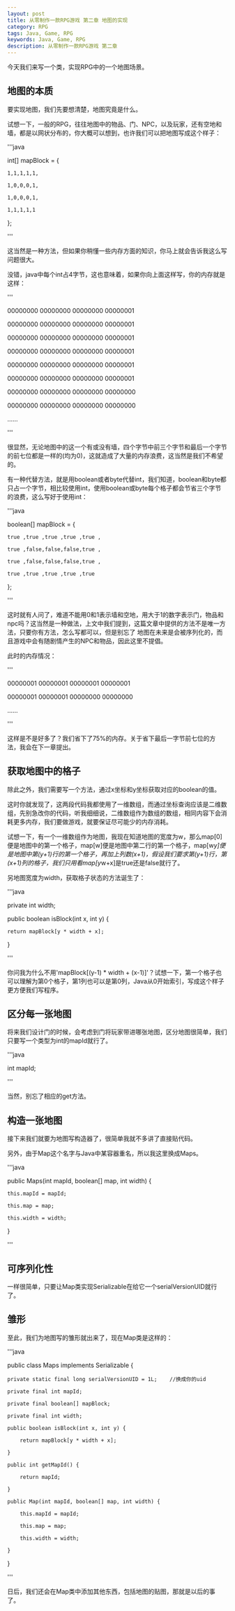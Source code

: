 ```yaml
---
layout: post
title: 从零制作一款RPG游戏 第二章 地图的实现
category: RPG
tags: Java, Game, RPG
keywords: Java, Game, RPG
description: 从零制作一款RPG游戏 第二章
---
```


今天我们来写一个类，实现RPG中的一个地图场景。

## 地图的本质
要实现地图，我们先要想清楚，地图究竟是什么。

试想一下，一般的RPG，往往地图中的物品、门、NPC，以及玩家，还有空地和墙，都是以网状分布的，你大概可以想到，也许我们可以把地图写成这个样子：

'''java

int[] mapBlock = {

    1,1,1,1,1,

    1,0,0,0,1,

    1,0,0,0,1,

    1,1,1,1,1

};

'''

这当然是一种方法，但如果你稍懂一些内存方面的知识，你马上就会告诉我这么写问题很大。

没错，java中每个int占4字节，这也意味着，如果你向上面这样写，你的内存就是这样：

'''

00000000 00000000 00000000 00000001

00000000 00000000 00000000 00000001

00000000 00000000 00000000 00000001

00000000 00000000 00000000 00000001

00000000 00000000 00000000 00000001

00000000 00000000 00000000 00000001

00000000 00000000 00000000 00000000

00000000 00000000 00000000 00000000

……

'''

很显然，无论地图中的这一个有或没有墙，四个字节中前三个字节和最后一个字节的前七位都是一样的(均为0)，这就造成了大量的内存浪费，这当然是我们不希望的。

有一种代替方法，就是用boolean或者byte代替int，我们知道，boolean和byte都只占一个字节，相比较使用int，使用boolean或byte每个格子都会节省三个字节的浪费，这么写好于使用int：

'''java

boolean[] mapBlock = {

    true ,true ,true ,true ,true ,

    true ,false,false,false,true ,

    true ,false,false,false,true ,

    true ,true ,true ,true ,true 

};

'''

这时就有人问了，难道不能用0和1表示墙和空地，用大于1的数字表示门，物品和npc吗？这当然是一种做法，上文中我们提到，这篇文章中提供的方法不是唯一方法，只要你有方法，怎么写都可以，但是别忘了 地图在未来是会被序列化的，而且游戏中会有随剧情产生的NPC和物品，因此这里不提倡。

此时的内存情况：


'''

00000001 00000001 00000001 00000001

00000001 00000001 00000000 00000000

……

'''

这样是不是好多了？我们省下了75%的内存。关于省下最后一字节前七位的方法，我会在下一章提出。

## 获取地图中的格子
除此之外，我们需要写一个方法，通过x坐标和y坐标获取对应的boolean的值。

这时你就发现了，这两段代码我都使用了一维数组，而通过坐标查询应该是二维数组，先别急改你的代码，听我细细说，二维数组作为数组的数组，相同内容下会消耗更多内存，我们要做游戏，就要保证尽可能少的内存消耗。

试想一下，有一个一维数组作为地图，我现在知道地图的宽度为w，那么map[0]便是地图中的第一个格子，map[w]便是地图中第二行的第一个格子，map[w*y]便是地图中第(y+1)行的第一个格子，再加上列数(x+1)，假设我们要求第(y+1)行，第(x+1)列的格子，我们只用看map[y*w+x]是true还是false就行了。

另地图宽度为width，获取格子状态的方法诞生了：

'''java

private int width;

public boolean isBlock(int x, int y) {

    return mapBlock[y * width + x];

}

'''

你问我为什么不用'mapBlock[(y-1) * width + (x-1)]'？试想一下，第一个格子也可以理解为第0个格子，第1列也可以是第0列，Java从0开始索引，写成这个样子更方便我们写程序。

## 区分每一张地图
将来我们设计门的时候，会考虑到门将玩家带进哪张地图，区分地图很简单，我们只要写一个类型为int的mapId就行了。

'''java

int mapId;

'''

当然，别忘了相应的get方法。

## 构造一张地图
接下来我们就要为地图写构造器了，很简单我就不多讲了直接贴代码。

另外，由于Map这个名字与Java中某容器重名，所以我这里换成Maps。

'''java

public Maps(int mapId, boolean[] map, int width) {

    this.mapId = mapId;

    this.map = map;

    this.width = width;

}

'''

## 可序列化性
一样很简单，只要让Map类实现Serializable在给它一个serialVersionUID就行了。

## 雏形
至此，我们为地图写的雏形就出来了，现在Map类是这样的：

'''java

public class Maps implements Serializable {

    private static final long serialVersionUID = 1L;    //换成你的uid

    private final int mapId;

    private final boolean[] mapBlock;

    private final int width;

    public boolean isBlock(int x, int y) {

        return mapBlock[y * width + x];

    }

    public int getMapId() {

        return mapId;

    }

    public Map(int mapId, boolean[] map, int width) {

        this.mapId = mapId;

        this.map = map;

        this.width = width;

    }

}

'''

日后，我们还会在Map类中添加其他东西，包括地图的贴图，那就是以后的事了。